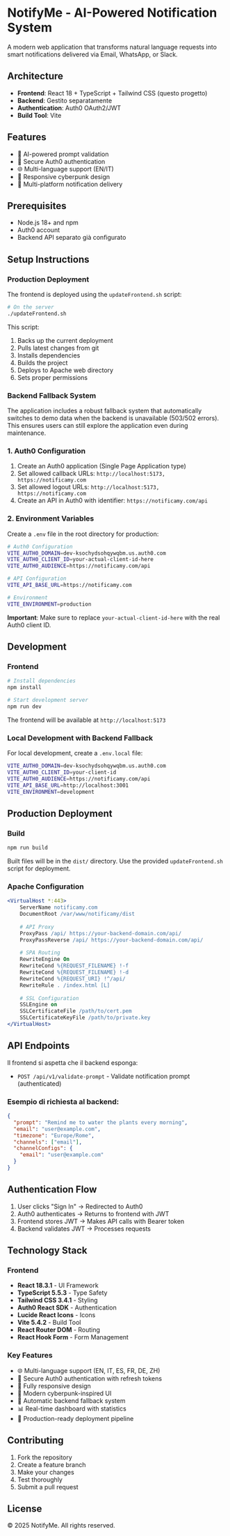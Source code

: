 # NotifyMe - AI-Powered Notification System

A modern web application that transforms natural language requests into smart notifications delivered via Email, WhatsApp, or Slack.

## Architecture

- **Frontend**: React 18 + TypeScript + Tailwind CSS (questo progetto)
- **Backend**: Gestito separatamente
- **Authentication**: Auth0 OAuth2/JWT
- **Build Tool**: Vite

## Features

- 🤖 AI-powered prompt validation
- 🔐 Secure Auth0 authentication
- 🌐 Multi-language support (EN/IT)
- 📱 Responsive cyberpunk design
- 🚀 Multi-platform notification delivery

## Prerequisites

- Node.js 18+ and npm
- Auth0 account
- Backend API separato già configurato

## Setup Instructions

### Production Deployment

The frontend is deployed using the `updateFrontend.sh` script:

```bash
# On the server
./updateFrontend.sh
```

This script:
1. Backs up the current deployment
2. Pulls latest changes from git
3. Installs dependencies
4. Builds the project
5. Deploys to Apache web directory
6. Sets proper permissions

### Backend Fallback System

The application includes a robust fallback system that automatically switches to demo data when the backend is unavailable (503/502 errors). This ensures users can still explore the application even during maintenance.

### 1. Auth0 Configuration

1. Create an Auth0 application (Single Page Application type)
2. Set allowed callback URLs: `http://localhost:5173, https://notificamy.com`
3. Set allowed logout URLs: `http://localhost:5173, https://notificamy.com`
4. Create an API in Auth0 with identifier: `https://notificamy.com/api`

### 2. Environment Variables

Create a `.env` file in the root directory for production:

```bash
# Auth0 Configuration
VITE_AUTH0_DOMAIN=dev-ksochydsohqywqbm.us.auth0.com
VITE_AUTH0_CLIENT_ID=your-actual-client-id-here
VITE_AUTH0_AUDIENCE=https://notificamy.com/api

# API Configuration
VITE_API_BASE_URL=https://notificamy.com

# Environment
VITE_ENVIRONMENT=production
```

**Important**: Make sure to replace `your-actual-client-id-here` with the real Auth0 client ID.

## Development

### Frontend

```bash
# Install dependencies
npm install

# Start development server
npm run dev
```

The frontend will be available at `http://localhost:5173`

### Local Development with Backend Fallback

For local development, create a `.env.local` file:

```bash
VITE_AUTH0_DOMAIN=dev-ksochydsohqywqbm.us.auth0.com
VITE_AUTH0_CLIENT_ID=your-client-id
VITE_AUTH0_AUDIENCE=https://notificamy.com/api
VITE_API_BASE_URL=http://localhost:3001
VITE_ENVIRONMENT=development
```

## Production Deployment

### Build

```bash
npm run build
```

Built files will be in the `dist/` directory. Use the provided `updateFrontend.sh` script for deployment.

### Apache Configuration

```apache
<VirtualHost *:443>
    ServerName notificamy.com
    DocumentRoot /var/www/notificamy/dist
    
    # API Proxy
    ProxyPass /api/ https://your-backend-domain.com/api/
    ProxyPassReverse /api/ https://your-backend-domain.com/api/
    
    # SPA Routing
    RewriteEngine On
    RewriteCond %{REQUEST_FILENAME} !-f
    RewriteCond %{REQUEST_FILENAME} !-d
    RewriteCond %{REQUEST_URI} !^/api/
    RewriteRule . /index.html [L]
    
    # SSL Configuration
    SSLEngine on
    SSLCertificateFile /path/to/cert.pem
    SSLCertificateKeyFile /path/to/private.key
</VirtualHost>
```

## API Endpoints

Il frontend si aspetta che il backend esponga:

- `POST /api/v1/validate-prompt` - Validate notification prompt (authenticated)

### Esempio di richiesta al backend:

```json
{
  "prompt": "Remind me to water the plants every morning",
  "email": "user@example.com",
  "timezone": "Europe/Rome",
  "channels": ["email"],
  "channelConfigs": {
    "email": "user@example.com"
  }
}
```

## Authentication Flow

1. User clicks "Sign In" → Redirected to Auth0
2. Auth0 authenticates → Returns to frontend with JWT
3. Frontend stores JWT → Makes API calls with Bearer token
4. Backend validates JWT → Processes requests

## Technology Stack

### Frontend
- **React 18.3.1** - UI Framework
- **TypeScript 5.5.3** - Type Safety
- **Tailwind CSS 3.4.1** - Styling
- **Auth0 React SDK** - Authentication
- **Lucide React Icons** - Icons
- **Vite 5.4.2** - Build Tool
- **React Router DOM** - Routing
- **React Hook Form** - Form Management

### Key Features
- 🌐 Multi-language support (EN, IT, ES, FR, DE, ZH)
- 🔐 Secure Auth0 authentication with refresh tokens
- 📱 Fully responsive design
- 🎨 Modern cyberpunk-inspired UI
- 🔄 Automatic backend fallback system
- 📊 Real-time dashboard with statistics
- 🚀 Production-ready deployment pipeline

## Contributing

1. Fork the repository
2. Create a feature branch
3. Make your changes
4. Test thoroughly
5. Submit a pull request

## License

© 2025 NotifyMe. All rights reserved.